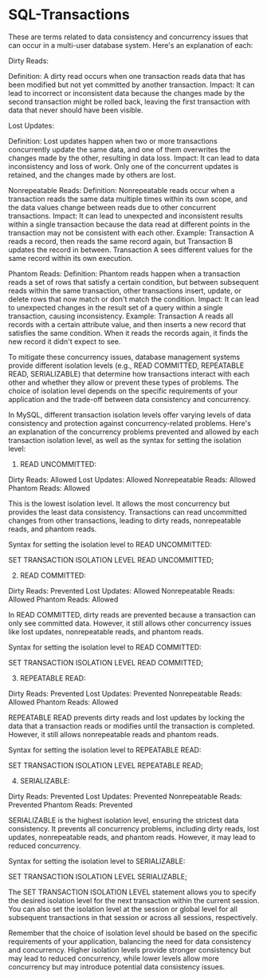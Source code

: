 # SQL-Transactions
 
These are terms related to data consistency and concurrency issues that can occur in a multi-user database system. Here's an explanation of each:

Dirty Reads:

Definition: A dirty read occurs when one transaction reads data that has been modified but not yet committed by another transaction.
Impact: It can lead to incorrect or inconsistent data because the changes made by the second transaction might be rolled back, leaving the first transaction with data that never should have been visible.

Lost Updates:

Definition: Lost updates happen when two or more transactions concurrently update the same data, and one of them overwrites the changes made by the other, resulting in data loss.
Impact: It can lead to data inconsistency and loss of work. Only one of the concurrent updates is retained, and the changes made by others are lost.

Nonrepeatable Reads:
Definition: Nonrepeatable reads occur when a transaction reads the same data multiple times within its own scope, and the data values change between reads due to other concurrent transactions.
Impact: It can lead to unexpected and inconsistent results within a single transaction because the data read at different points in the transaction may not be consistent with each other.
Example: Transaction A reads a record, then reads the same record again, but Transaction B updates the record in between. Transaction A sees different values for the same record within its own execution.

Phantom Reads:
Definition: Phantom reads happen when a transaction reads a set of rows that satisfy a certain condition, but between subsequent reads within the same transaction, other transactions insert, update, or delete rows that now match or don't match the condition.
Impact: It can lead to unexpected changes in the result set of a query within a single transaction, causing inconsistency.
Example: Transaction A reads all records with a certain attribute value, and then inserts a new record that satisfies the same condition. When it reads the records again, it finds the new record it didn't expect to see.

To mitigate these concurrency issues, database management systems provide different isolation levels (e.g., READ COMMITTED, REPEATABLE READ, SERIALIZABLE) that determine how transactions interact with each other and whether they allow or prevent these types of problems. The choice of isolation level depends on the specific requirements of your application and the trade-off between data consistency and concurrency.

In MySQL, different transaction isolation levels offer varying levels of data consistency and protection against concurrency-related problems. Here's an explanation of the concurrency problems prevented and allowed by each transaction isolation level, as well as the syntax for setting the isolation level:

1. READ UNCOMMITTED:

Dirty Reads: Allowed
Lost Updates: Allowed
Nonrepeatable Reads: Allowed
Phantom Reads: Allowed

This is the lowest isolation level. It allows the most concurrency but provides the least data consistency. Transactions can read uncommitted changes from other transactions, leading to dirty reads, nonrepeatable reads, and phantom reads.

Syntax for setting the isolation level to READ UNCOMMITTED:

SET TRANSACTION ISOLATION LEVEL READ UNCOMMITTED;

2. READ COMMITTED:

Dirty Reads: Prevented
Lost Updates: Allowed
Nonrepeatable Reads: Allowed
Phantom Reads: Allowed

In READ COMMITTED, dirty reads are prevented because a transaction can only see committed data. However, it still allows other concurrency issues like lost updates, nonrepeatable reads, and phantom reads.

Syntax for setting the isolation level to READ COMMITTED:

SET TRANSACTION ISOLATION LEVEL READ COMMITTED;

3. REPEATABLE READ:

Dirty Reads: Prevented
Lost Updates: Prevented
Nonrepeatable Reads: Allowed
Phantom Reads: Allowed

REPEATABLE READ prevents dirty reads and lost updates by locking the data that a transaction reads or modifies until the transaction is completed. However, it still allows nonrepeatable reads and phantom reads.

Syntax for setting the isolation level to REPEATABLE READ:

SET TRANSACTION ISOLATION LEVEL REPEATABLE READ;

4. SERIALIZABLE:

Dirty Reads: Prevented
Lost Updates: Prevented
Nonrepeatable Reads: Prevented
Phantom Reads: Prevented

SERIALIZABLE is the highest isolation level, ensuring the strictest data consistency. It prevents all concurrency problems, including dirty reads, lost updates, nonrepeatable reads, and phantom reads. However, it may lead to reduced concurrency.

Syntax for setting the isolation level to SERIALIZABLE:

SET TRANSACTION ISOLATION LEVEL SERIALIZABLE;

The SET TRANSACTION ISOLATION LEVEL statement allows you to specify the desired isolation level for the next transaction within the current session. You can also set the isolation level at the session or global level for all subsequent transactions in that session or across all sessions, respectively.

Remember that the choice of isolation level should be based on the specific requirements of your application, balancing the need for data consistency and concurrency. Higher isolation levels provide stronger consistency but may lead to reduced concurrency, while lower levels allow more concurrency but may introduce potential data consistency issues.
